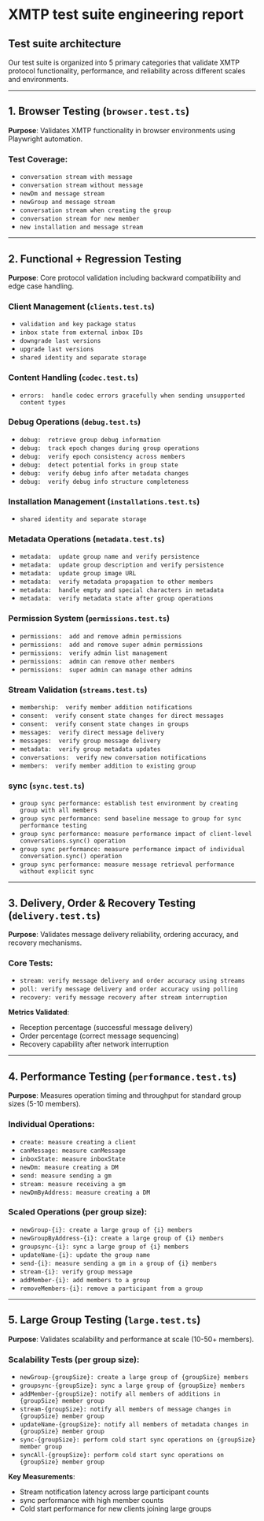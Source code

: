# XMTP test suite engineering report

## Test suite architecture

Our test suite is organized into 5 primary categories that validate XMTP protocol functionality, performance, and reliability across different scales and environments.

---

## 1. Browser Testing (`browser.test.ts`)

**Purpose**: Validates XMTP functionality in browser environments using Playwright automation.

### Test Coverage:

- `conversation stream with message`
- `conversation stream without message`
- `newDm and message stream`
- `newGroup and message stream`
- `conversation stream when creating the group`
- `conversation stream for new member`
- `new installation and message stream`

---

## 2. Functional + Regression Testing

**Purpose**: Core protocol validation including backward compatibility and edge case handling.

### Client Management (`clients.test.ts`)

- `validation and key package status`
- `inbox state from external inbox IDs`
- `downgrade last versions`
- `upgrade last versions`
- `shared identity and separate storage`

### Content Handling (`codec.test.ts`)

- `errors:  handle codec errors gracefully when sending unsupported content types`

### Debug Operations (`debug.test.ts`)

- `debug:  retrieve group debug information`
- `debug:  track epoch changes during group operations`
- `debug:  verify epoch consistency across members`
- `debug:  detect potential forks in group state`
- `debug:  verify debug info after metadata changes`
- `debug:  verify debug info structure completeness`

### Installation Management (`installations.test.ts`)

- `shared identity and separate storage`

### Metadata Operations (`metadata.test.ts`)

- `metadata:  update group name and verify persistence`
- `metadata:  update group description and verify persistence`
- `metadata:  update group image URL`
- `metadata:  verify metadata propagation to other members`
- `metadata:  handle empty and special characters in metadata`
- `metadata:  verify metadata state after group operations`

### Permission System (`permissions.test.ts`)

- `permissions:  add and remove admin permissions`
- `permissions:  add and remove super admin permissions`
- `permissions:  verify admin list management`
- `permissions:  admin can remove other members`
- `permissions:  super admin can manage other admins`

### Stream Validation (`streams.test.ts`)

- `membership:  verify member addition notifications`
- `consent:  verify consent state changes for direct messages`
- `consent:  verify consent state changes in groups`
- `messages:  verify direct message delivery`
- `messages:  verify group message delivery`
- `metadata:  verify group metadata updates`
- `conversations:  verify new conversation notifications`
- `members:  verify member addition to existing group`

### sync (`sync.test.ts`)

- `group sync performance: establish test environment by creating group with all members`
- `group sync performance: send baseline message to group for sync performance testing`
- `group sync performance: measure performance impact of client-level conversations.sync() operation`
- `group sync performance: measure performance impact of individual conversation.sync() operation`
- `group sync performance: measure message retrieval performance without explicit sync`

---

## 3. Delivery, Order & Recovery Testing (`delivery.test.ts`)

**Purpose**: Validates message delivery reliability, ordering accuracy, and recovery mechanisms.

### Core Tests:

- `stream: verify message delivery and order accuracy using streams`
- `poll: verify message delivery and order accuracy using polling`
- `recovery: verify message recovery after stream interruption`

**Metrics Validated**:

- Reception percentage (successful message delivery)
- Order percentage (correct message sequencing)
- Recovery capability after network interruption

---

## 4. Performance Testing (`performance.test.ts`)

**Purpose**: Measures operation timing and throughput for standard group sizes (5-10 members).

### Individual Operations:

- `create: measure creating a client`
- `canMessage: measure canMessage`
- `inboxState: measure inboxState`
- `newDm: measure creating a DM`
- `send: measure sending a gm`
- `stream: measure receiving a gm`
- `newDmByAddress: measure creating a DM`

### Scaled Operations (per group size):

- `newGroup-{i}: create a large group of {i} members`
- `newGroupByAddress-{i}: create a large group of {i} members`
- `groupsync-{i}: sync a large group of {i} members`
- `updateName-{i}: update the group name`
- `send-{i}: measure sending a gm in a group of {i} members`
- `stream-{i}: verify group message`
- `addMember-{i}: add members to a group`
- `removeMembers-{i}: remove a participant from a group`

---

## 5. Large Group Testing (`large.test.ts`)

**Purpose**: Validates scalability and performance at scale (10-50+ members).

### Scalability Tests (per group size):

- `newGroup-{groupSize}: create a large group of {groupSize} members`
- `groupsync-{groupSize}: sync a large group of {groupSize} members`
- `addMember-{groupSize}: notify all members of additions in {groupSize} member group`
- `stream-{groupSize}: notify all members of message changes in {groupSize} member group`
- `updateName-{groupSize}: notify all members of metadata changes in {groupSize} member group`
- `sync-{groupSize}: perform cold start sync operations on {groupSize} member group`
- `syncAll-{groupSize}: perform cold start sync operations on {groupSize} member group`

**Key Measurements**:

- Stream notification latency across large participant counts
- sync performance with high member counts
- Cold start performance for new clients joining large groups
